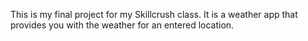 This is my final project for my Skillcrush class. It is a weather app that provides you with the weather for an entered location.
